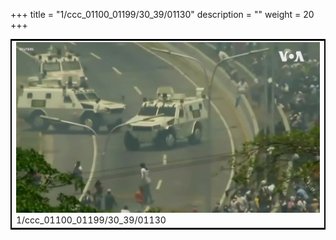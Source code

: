 +++
title = "1/ccc_01100_01199/30_39/01130"
description = ""
weight = 20
+++

<table style="border:2px solid black;max-width:800px;max-height:800px;" 
><tr><td>
<img class="center-fit-jpg"
src="/jpg_/aaa_20190430_NxaOmWaI8sI_01129.jpg">
1/ccc_01100_01199/30_39/01130
</img></td></tr></table>
